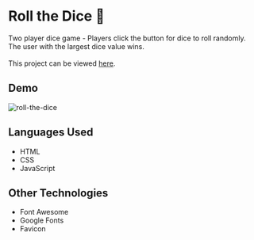 # Roll the Dice :game_die:
Two player dice game - Players click the button for dice to roll randomly. The user with the largest dice value wins. 
<br>
<br>
This project can be viewed [here]().

## Demo
![roll-the-dice](https://user-images.githubusercontent.com/73482293/107839189-0e7af200-6da2-11eb-8e48-d793ff02ad01.gif)

## Languages Used
- HTML
- CSS
- JavaScript

## Other Technologies
- Font Awesome
- Google Fonts
- Favicon
